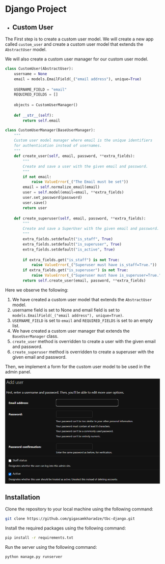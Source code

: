 # Django Project

- ## Custom User
The First step is to create a custom user model. 
We will create a new app called `custom_user` and 
create a custom user model that extends the `AbstractUser` model.

We will also create a custom user manager for our custom user model.

```python
class CustomUser(AbstractUser):
    username = None
    email = models.EmailField(_("email address"), unique=True)

    USERNAME_FIELD = "email"
    REQUIRED_FIELDS = []

    objects = CustomUserManager()

    def __str__(self):
        return self.email
```

```python
class CustomUserManager(BaseUserManager):
    """
    Custom user model manager where email is the unique identifiers
    for authentication instead of usernames.
    """
    def create_user(self, email, password, **extra_fields):
        """
        Create and save a user with the given email and password.
        """
        if not email:
            raise ValueError(_("The Email must be set"))
        email = self.normalize_email(email)
        user = self.model(email=email, **extra_fields)
        user.set_password(password)
        user.save()
        return user

    def create_superuser(self, email, password, **extra_fields):
        """
        Create and save a SuperUser with the given email and password.
        """
        extra_fields.setdefault("is_staff", True)
        extra_fields.setdefault("is_superuser", True)
        extra_fields.setdefault("is_active", True)

        if extra_fields.get("is_staff") is not True:
            raise ValueError(_("Superuser must have is_staff=True."))
        if extra_fields.get("is_superuser") is not True:
            raise ValueError(_("Superuser must have is_superuser=True."))
        return self.create_user(email, password, **extra_fields)
```

Here we observe the following:
1. We have created a custom user model that extends the `AbstractUser` model.
2. username field is set to None and email field is set to `models.EmailField(_("email address"), unique=True)`.
3. `USERNAME_FIELD` is set to `email` and `REQUIRED_FIELDS` is set to an empty list.
4. We have created a custom user manager that extends the `BaseUserManager` class.
5. `create_user` method is overridden to create a user with the given email and password.
6. `create_superuser` method is overridden to create a superuser with the given email and password.

Then, we implement a form for the custom user model to be used in the admin panel.

![img.png](img.png)


## Installation
Clone the repository to your local machine using the following command:
```bash
git clone https://github.com/gigasamkharadze/tbc-django.git
```
Install the required packages using the following command:
```bash
pip install -r requirements.txt
```
Run the server using the following command:
```bash
python manage.py runserver
```